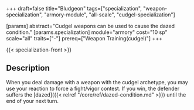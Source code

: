 +++
draft=false
title="Bludgeon"
tags=["specialization", "weapon-specialization", "armory-module", "all-scale", "cudgel-specialization"]

[params]
  abstract="Cudgel weapons can be used to cause the dazed condition."
  [params.specialization]
    module="armory"
    cost="10 sp"
    scale="all"
    traits=["-"]
    prereq=["Weapon Training(cudgel)"]
+++

{{< specialization-front >}}

## Description

When you deal damage with a weapon with the cudgel archetype, you may use your
reaction to force a fight/vigor contest. If you win, the defender suffers the
[dazed]({{< relref "/core/ref/dazed-condition.md" >}}) until the end of your 
next turn.

